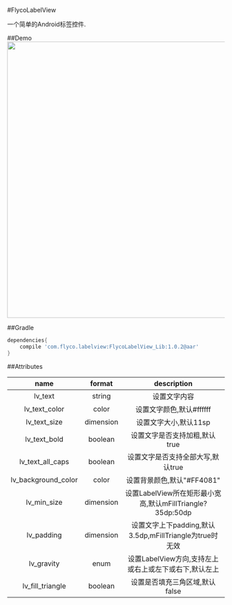 #FlycoLabelView

一个简单的Android标签控件.

##Demo
<img src="https://github.com/H07000223/FlycoLabelView/blob/master/preview.png" width="640">

##Gradle

```groovy
dependencies{
    compile 'com.flyco.labelview:FlycoLabelView_Lib:1.0.2@aar'
}
```

##Attributes

|name|format|description|
|:---:|:---:|:---:|
| lv_text | string | 设置文字内容 
| lv_text_color | color | 设置文字颜色,默认#ffffff
| lv_text_size | dimension | 设置文字大小,默认11sp
| lv_text_bold | boolean | 设置文字是否支持加粗,默认true
| lv_text_all_caps | boolean | 设置文字是否支持全部大写,默认true
| lv_background_color | color | 设置背景颜色,默认"#FF4081"
| lv_min_size | dimension | 设置LabelView所在矩形最小宽高,默认mFillTriangle?35dp:50dp
| lv_padding | dimension | 设置文字上下padding,默认3.5dp,mFillTriangle为true时无效
| lv_gravity | enum | 设置LabelView方向,支持左上或右上或左下或右下,默认左上
| lv_fill_triangle | boolean | 设置是否填充三角区域,默认false

